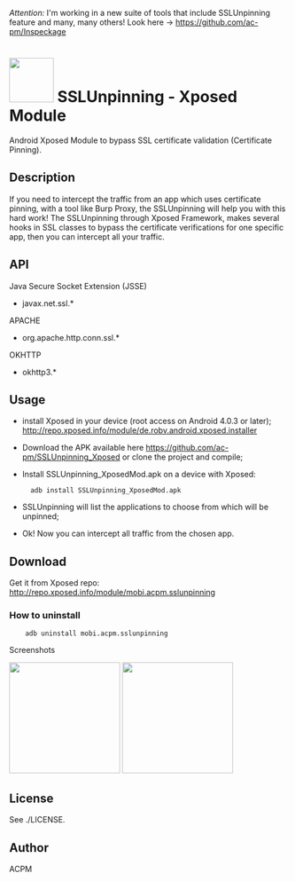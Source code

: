 *Attention:* I'm working in a new suite of tools that include SSLUnpinning feature and many, many others! Look here -> https://github.com/ac-pm/Inspeckage


<img src="http://i.imgur.com/eYoj81B.png" width="80" /> SSLUnpinning - Xposed Module
========

Android Xposed Module to bypass SSL certificate validation (Certificate Pinning).

Description
-----------

If you need to intercept the traffic from an app which uses certificate pinning, with a tool like Burp Proxy, the SSLUnpinning will help you with this hard work!
The SSLUnpinning through Xposed Framework, makes several hooks in SSL classes to bypass the certificate verifications for one specific app, then you can intercept all your traffic.

API
-----------
Java Secure Socket Extension (JSSE)
- javax.net.ssl.*

APACHE
- org.apache.http.conn.ssl.*

OKHTTP
- okhttp3.*

Usage
---------------

* install Xposed in your device (root access on Android 4.0.3 or later);
http://repo.xposed.info/module/de.robv.android.xposed.installer
* Download the APK available here https://github.com/ac-pm/SSLUnpinning_Xposed or clone the project and compile;
* Install SSLUnpinning_XposedMod.apk on a device with Xposed:

        adb install SSLUnpinning_XposedMod.apk
 
* SSLUnpinning will list the applications to choose from which will be unpinned;
* Ok! Now you can intercept all traffic from the chosen app.

Download
---------------
Get it from Xposed repo: http://repo.xposed.info/module/mobi.acpm.sslunpinning

### How to uninstall

        adb uninstall mobi.acpm.sslunpinning
        
Screenshots

<img src="http://i.imgur.com/zL9skG3.png" width="200" />
<img src="http://i.imgur.com/saXV9Oc.png" width="200" />


License
-------

See ./LICENSE.

Author
-------

ACPM



